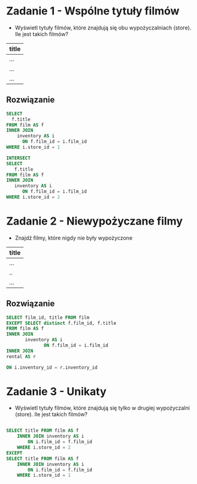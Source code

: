 # Zadanie 1 - Wspólne tytuły filmów

- Wyświetl tytuły filmów, które znajdują się obu wypożyczalniach (store). Ile jest takich filmów?

| title | 
| ---- | 
| ... |
| ... |
| ... | ... |

## Rozwiązanie

```sql
SELECT
  f.title
FROM film AS f
INNER JOIN
    inventory AS i
      ON f.film_id = i.film_id
WHERE i.store_id = 1

INTERSECT
SELECT
   f.title
FROM film AS f
INNER JOIN
   inventory AS i
      ON f.film_id = i.film_id
WHERE i.store_id = 2
```

# Zadanie 2 - Niewypożyczane filmy

- Znajdź filmy, które nigdy nie były wypożyczone

| title | 
| ---- | 
| ... |
| .. |
| ... | 

## Rozwiązanie

```sql
SELECT film_id, title FROM film
EXCEPT SELECT distinct f.film_id, f.title 
FROM film AS f
INNER JOIN
       inventory AS i
              ON f.film_id = i.film_id
INNER JOIN
rental AS r

ON i.inventory_id = r.inventory_id
```



# Zadanie 3 - Unikaty
- Wyświetl tytuły filmów, które znajdują się tylko w drugiej wypożyczalni (store). Ile jest takich filmów?
```sql

SELECT title FROM film AS f
	INNER JOIN inventory AS i
		ON i.film_id = f.film_id
	WHERE i.store_id = 2
EXCEPT 
SELECT title FROM film AS f
	INNER JOIN inventory AS i
		ON i.film_id = f.film_id
	WHERE i.store_id = 1
```
